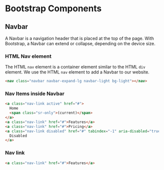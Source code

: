 # Bootstrap Components

## Navbar

A Navbar is a navigation header that is placed at the top of the page. With Bootstrap, a Navbar can extend or collapse, depending on the device size.

### HTML Nav element

The HTML `nav` element is a container element similar to the HTML `div` element. We use the HTML `nav` element to add a Navbar to our website.

```HTML
<nav class="navbar navbar-expand-lg navbar-light bg-light"></nav>
```

### Nav Items inside Navbar

```HTML
<a class="nav-link active" href="#">
  Home
  <span class="sr-only">(current)</span>
</a>
<a class="nav-link" href="#">Features</a>
<a class="nav-link" href="#">Pricing</a>
<a class="nav-link disabled" href="#" tabindex="-1" aria-disabled="true">
  Disabled
</a>
```

### Nav link

```HTML
<a class="nav-link" href="#">Features</a>
```
